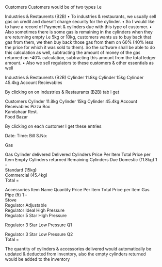 Customers 
Customers would be of two types i.e 

Industries & Restaurents (B2B)
•	To industries & restaurants, we usually sell gas on credit and doesn’t charge security for the cylinder.
•	So I would like to have a record of Payment & cylinders due with this type of customer.
•	Also sometimes there is some gas is remaining in the cylinders when they are returning empty i.e 5kg or 10kg, customers wants us to buy back that gas from them, we then buy back those gas from them on 60% (40% less the price for which it was sold to them). So the software shall be able to do this calculation as well, subtracting the amount of money of the gas returned on -40% calculation, subtracting this amount from the total ledger amount. 
•	Also we sell regulators to these customers & other essentials as well


Industries & Restaurents (B2B)	Cylinder 11.8kg	Cylinder 15kg	Cylinder 45.4kg	Account Recievables






By clicking on on Industries & Restaurants (B2B) tab I get

Customers	Cylinder 11.8kg	Cylinder 15kg	Cylinder 45.4kg	Account Receivables
Pizza Box				
Kandahaar Rest.				
Food Bazar				





By clicking on each customer I get these entries

Date: 
Time:
Bill S.No:






Gas

Gas Cylinder delivered	Delivered Cylinders	Price Per Item	Total Price per Item	Empty Cylinders returned	Remaining Cylinders Due
Domestic (11.8kg)	1	-			
Standard (15kg)					
Commercial (45.4kg)					
		Total =			






Accessories
Item Name	Quantity	Price Per Item	Total Price per Item
Gas Pipe (ft)	1	-	
Stove			
Regulator Adjustable 			
Regulator Ideal High Pressure			
Regulator 5 Star High Pressure 
			
Regulator 3 Star Low Pressure Q1
			
Regulator 3 Star Low Pressure Q2			
		Total =	




The quantity of cylinders & accessories delivered would automatically be updated & deducted from inventory, also the empty cylinders returned would be added to the inventory
